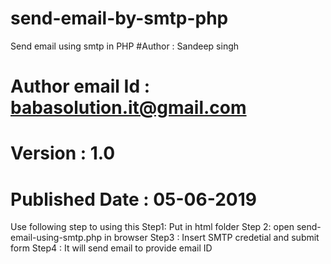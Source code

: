 # send-email-by-smtp-php
Send email using smtp in PHP
#Author : Sandeep singh
# Author email Id : babasolution.it@gmail.com
# Version : 1.0
# Published Date : 05-06-2019
Use following step to using this
Step1:
Put in html folder
Step 2:
open send-email-using-smtp.php in browser
Step3 : 
Insert SMTP credetial and submit form
Step4 :
It will send email to provide email ID
